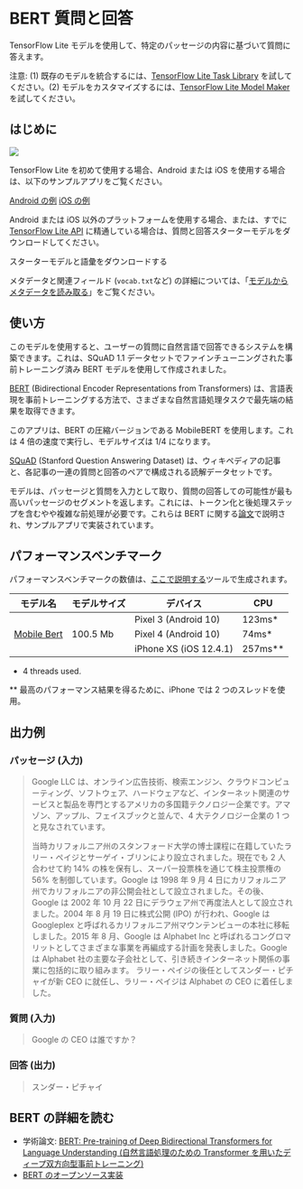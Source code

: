 # BERT 質問と回答

TensorFlow Lite モデルを使用して、特定のパッセージの内容に基づいて質問に答えます。

注意: (1) 既存のモデルを統合するには、[TensorFlow Lite Task Library](https://www.tensorflow.org/lite/inference_with_metadata/task_library/bert_question_answerer) を試してください。(2) モデルをカスタマイズするには、[TensorFlow Lite Model Maker](https://www.tensorflow.org/lite/models/modify/model_maker/question_answer) を試してください。

## はじめに


<img src="images/screenshot.gif" class="attempt-right" style="max-width: 300px">

TensorFlow Lite を初めて使用する場合、Android または iOS を使用する場合は、以下のサンプルアプリをご覧ください。

<a class="button button-primary" href="https://github.com/tensorflow/examples/tree/master/lite/examples/bert_qa/android">Android の例</a> <a class="button button-primary" href="https://github.com/tensorflow/examples/tree/master/lite/examples/bert_qa/ios">iOS の例</a>

Android または iOS 以外のプラットフォームを使用する場合、または、すでに [TensorFlow Lite API](https://www.tensorflow.org/api_docs/python/tf/lite) に精通している場合は、質問と回答スターターモデルをダウンロードしてください。

スターターモデルと語彙をダウンロードする

メタデータと関連フィールド (`vocab.txt`など) の詳細については、「<a href="https://www.tensorflow.org/lite/models/convert/metadata#read_the_metadata_from_models">モデルからメタデータを読み取る</a>」をご覧ください。

## 使い方

このモデルを使用すると、ユーザーの質問に自然言語で回答できるシステムを構築できます。これは、SQuAD 1.1 データセットでファインチューニングされた事前トレーニング済み BERT モデルを使用して作成されました。

[BERT](https://github.com/google-research/bert) (Bidirectional Encoder Representations from Transformers) は、言語表現を事前トレーニングする方法で、さまざまな自然言語処理タスクで最先端の結果を取得できます。

このアプリは、BERT の圧縮バージョンである MobileBERT を使用します。これは 4 倍の速度で実行し、モデルサイズは 1/4 になります。

[SQuAD](https://rajpurkar.github.io/SQuAD-explorer/) (Stanford Question Answering Dataset) は、ウィキペディアの記事と、各記事の一連の質問と回答のペアで構成される読解データセットです。

モデルは、パッセージと質問を入力として取り、質問の回答しての可能性が最も高いパッセージのセグメントを返します。これには、トークン化と後処理ステップを含むやや複雑な前処理が必要です。これらは BERT に関する[論文](https://arxiv.org/abs/1810.04805)で説明され、サンプルアプリで実装されています。

## パフォーマンスベンチマーク

パフォーマンスベンチマークの数値は、[ここで説明する](https://www.tensorflow.org/lite/performance/benchmarks)ツールで生成されます。

<table>
  <thead>
    <tr>
      <th>モデル名</th>
      <th>モデルサイズ</th>
      <th>デバイス</th>
      <th>CPU</th>
    </tr>
  </thead>
  <tr>
    <td rowspan="3">       <a href="https://tfhub.dev/tensorflow/lite-model/mobilebert/1/metadata/1?lite-format=tflite">Mobile Bert</a>
</td>
    <td rowspan="3">       100.5 Mb</td>
    <td>Pixel 3 (Android 10)</td>
    <td>123ms*</td>
  </tr>
   <tr>
     <td>Pixel 4 (Android 10)</td>
    <td>74ms*</td>
  </tr>
   <tr>
     <td>iPhone XS (iOS 12.4.1)</td>
    <td>257ms**</td>
  </tr>
</table>

* 4 threads used.

** 最高のパフォーマンス結果を得るために、iPhone では 2 つのスレッドを使用。

## 出力例

### パッセージ (入力)

> Google LLC は、オンライン広告技術、検索エンジン、クラウドコンピューティング、ソフトウェア、ハードウェアなど、インターネット関連のサービスと製品を専門とするアメリカの多国籍テクノロジー企業です。アマゾン、アップル、フェイスブックと並んで、4 大テクノロジー企業の 1 つと見なされています。
>
> 当時カリフォルニア州のスタンフォード大学の博士課程に在籍していたラリー・ペイジとサーゲイ・ブリンにより設立されました。現在でも  2 人 合わせて約 14% の株を保有し、スーパー投票株を通じて株主投票権の 56% を制御しています。Google は 1998 年 9 月 4 日にカリフォルニア州でカリフォルニアの非公開会社として設立されました。その後、Google は 2002 年 10 月 22 日にデラウェア州で再度法人として設立されました。2004 年 8 月 19 日に株式公開 (IPO) が行われ、Google は Googleplex と呼ばれるカリフォルニア州マウンテンビューの本社に移転しました。2015 年 8 月、Google は Alphabet Inc と呼ばれるコングロマリットとしてさまざまな事業を再編成する計画を発表しました。Google は Alphabet 社の主要な子会社として、引き続きインターネット関係の事業に包括的に取り組みます。 ラリー・ペイジの後任としてスンダー・ピチャイが新 CEO に就任し、ラリー・ペイジは Alphabet の CEO に着任しました。

### 質問 (入力)

> Google の CEO は誰ですか？

### 回答 (出力)

> スンダー・ピチャイ

## BERT の詳細を読む

- 学術論文: [BERT: Pre-training of Deep Bidirectional Transformers for Language Understanding (自然言語処理のための Transformer を用いたディープ双方向型事前トレーニング)](https://arxiv.org/abs/1810.04805)
- [BERT のオープンソース実装](https://github.com/google-research/bert)
